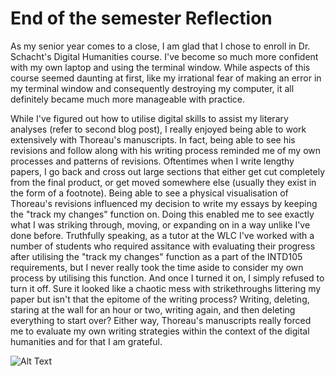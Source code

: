 # End of the semester Reflection

As my senior year comes to a close, I am glad that I chose to enroll in Dr. Schacht's Digital Humanities course. I've become so much more confident with my own laptop and using the terminal window. While aspects of this course seemed daunting at first, like my irrational fear of making an error in my terminal window and consequently destroying my computer, it all definitely became much more manageable with practice. 

While I've figured out how to utilise digital skills to assist my literary analyses (refer to second blog post), I really enjoyed being able to work extensively with Thoreau's manuscripts. In fact, being able to see his revisions and follow along with his writing process reminded me of my own processes and patterns of revisions. Oftentimes when I write lengthy papers, I go back and cross out large sections that either get cut completely from the final product, or get moved somewhere else (usually they exist in the form of a footnote). Being able to see a physical visualisation of Thoreau's revisions influenced my decision to write my essays by keeping the "track my changes" function on. Doing this enabled me to see exactly what I was striking through, moving, or expanding on in a way unlike I've done before. Truthfully speaking, as a tutor at the WLC I've worked with a number of students who required assitance with evaluating their progress after utilising the "track my changes" function as a part of the INTD105 requirements, but I never really took the time aside to consider my own process by utilising this function. And once I turned it on, I simply refused to turn it off. Sure it looked like a chaotic mess with strikethroughs littering my paper but isn't that the epitome of the writing process? Writing, deleting, staring at the wall for an hour or two, writing again, and then deleting everything to start over? Either way, Thoreau's manuscripts really forced me to evaluate my own writing strategies within the context of the digital humanities and for that I am grateful.  

![Alt Text](https://media.giphy.com/media/ule4vhcY1xEKQ/giphy.gif)